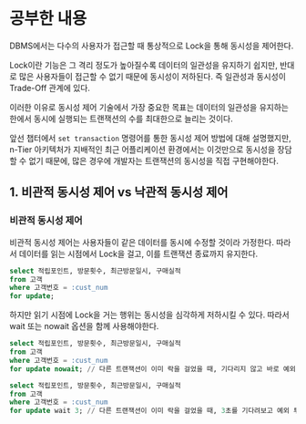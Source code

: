 # 공부한 내용

DBMS에서는 다수의 사용자가 접근할 때 통상적으로 Lock을 통해 동시성을 제어한다.

Lock이란 기능은 그 격리 정도가 높아질수록 데이터의 일관성을 유지하기 쉽지만, 반대로 많은 사용자들이 접근할 수 없기 때문에 동시성이 저하된다. 즉 일관성과 동시성이 Trade-Off 관계에 있다.

이러한 이유로 동시성 제어 기술에서 가장 중요한 목표는 데이터의 일관성을 유지하는 한에서 동시에 실행되는 트랜잭션의 수를 최대한으로 늘리는 것이다.

앞선 챕터에서 `set transaction` 명령어를 통한 동시성 제어 방법에 대해 설명했지만, n-Tier 아키텍처가 지배적인 최근 어플리케이션 환경에서는 이것만으로 동시성을 장담할 수 없기 때문에, 많은 경우에 개발자는 트랜잭션의 동시성을 직접 구현해야한다.

## 1. 비관적 동시성 제어 vs 낙관적 동시성 제어

### 비관적 동시성 제어

비관적 동시성 제어는 사용자들이 같은 데이터를 동시에 수정할 것이라 가정한다. 따라서 데이터를 읽는 시점에서 Lock을 걸고, 이를 트랜잭션 종료까지 유지한다.

```sql
select 적립포인트, 방문횟수, 최근방문일시, 구매실적 
from 고객 
where 고객번호 = :cust_num 
for update;
```

하지만 읽기 시점에 Lock을 거는 행위는 동시성을 심각하게 저하시킬 수 있다. 따라서 wait 또는 nowait 옵션을 함께 사용해야한다.

```sql
select 적립포인트, 방문횟수, 최근방문일시, 구매실적 
from 고객 
where 고객번호 = :cust_num 
for update nowait; // 다른 트랜잭션이 이미 락을 걸었을 때, 기다리지 않고 바로 예외 투척

select 적립포인트, 방문횟수, 최근방문일시, 구매실적 
from 고객 
where 고객번호 = :cust_num 
for update wait 3; // 다른 트랜잭션이 이미 락을 걸었을 때, 3초를 기다려보고 예외 투척
```


















